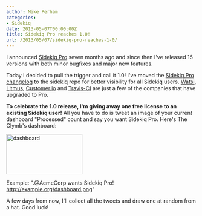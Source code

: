 ```yaml
---
author: Mike Perham
categories:
- Sidekiq
date: 2013-05-07T00:00:00Z
title: Sidekiq Pro reaches 1.0!
url: /2013/05/07/sidekiq-pro-reaches-1-0/
---
```


I announced [Sidekiq Pro][1] seven months ago and since then I've released 15 versions with both minor bugfixes and major new features.

Today I decided to pull the trigger and call it 1.0! I've moved the [Sidekiq Pro changelog][2] to the sidekiq repo for better visibility for all Sidekiq users. [Watsi][3], [Litmus][4], [Customer.io][5] and [Travis-CI][6] are just a few of the companies that have upgraded to Pro.

**To celebrate the 1.0 release, I'm giving away one free license to an existing Sidekiq user!** All you have to do is tweet an image of your current dashboard "Processed" count and say you want Sidekiq Pro. Here's The Clymb's dashboard:

<img src="http://www.mikeperham.com/wp-content/uploads/2013/05/Screen-Shot-2013-05-07-at-10.38.46-AM.png" alt="dashboard" width="201" height="106" class="aligncenter size-full wp-image-1328" />

Example: ".@AcmeCorp wants Sidekiq Pro! http://example.org/dashboard.png"

A few days from now, I'll collect all the tweets and draw one at random from a hat. Good luck!

 [1]: http://sidekiq.org/pro
 [2]: https://github.com/mperham/sidekiq/blob/master/Pro-Changes.md
 [3]: https://watsi.org/
 [4]: http://litmus.com/
 [5]: http://customer.io/
 [6]: https://travis-ci.org/
